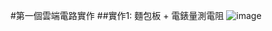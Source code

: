 #第一個雲端電路實作
##實作1: 麵包板 + 電錶量測電阻
![image](https://github.com/YE-F/Ec2024/assets/162284059/fcff2a81-ce36-4bef-8698-1db3fc731f97)
